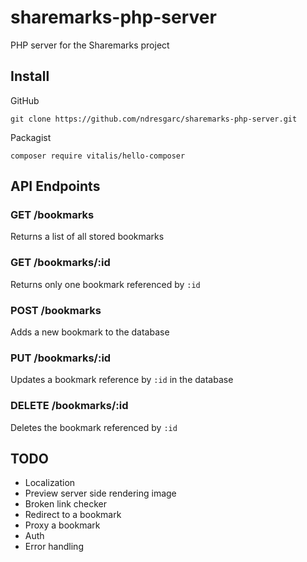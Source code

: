 # sharemarks-php-server

PHP server for the Sharemarks project

## Install 

GitHub

`git clone https://github.com/ndresgarc/sharemarks-php-server.git`

Packagist

`composer require vitalis/hello-composer`

## API Endpoints

### GET /bookmarks

Returns a list of all stored bookmarks

### GET /bookmarks/:id

Returns only one bookmark referenced by `:id`

### POST /bookmarks

Adds a new bookmark to the database

### PUT /bookmarks/:id

Updates a bookmark reference by `:id` in the database

### DELETE /bookmarks/:id

Deletes the bookmark referenced by `:id`

## TODO
+ Localization
+ Preview server side rendering image
+ Broken link checker
+ Redirect to a bookmark
+ Proxy a bookmark
+ Auth
+ Error handling